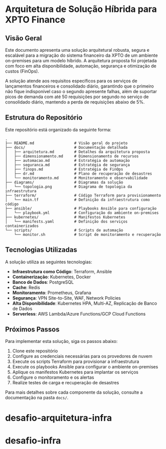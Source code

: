 # Arquitetura de Solução Híbrida para XPTO Finance

## Visão Geral

Este documento apresenta uma solução arquitetural robusta, segura e escalável para a migração do sistema financeiro da XPTO de um ambiente on-premises para um modelo híbrido. A arquitetura proposta foi projetada com foco em alta disponibilidade, automação, segurança e otimização de custos (FinOps).

A solução atende aos requisitos específicos para os serviços de lançamentos financeiros e consolidado diário, garantindo que o primeiro não fique indisponível caso o segundo apresente falhas, além de suportar picos de demanda com até 50 requisições por segundo no serviço de consolidado diário, mantendo a perda de requisições abaixo de 5%.

## Estrutura do Repositório

Este repositório está organizado da seguinte forma:

```
.
├── README.md                  # Visão geral do projeto
├── docs/                      # Documentação detalhada
│   ├── arquitetura.md         # Detalhes da arquitetura proposta
│   ├── dimensionamento.md     # Dimensionamento de recursos
│   ├── automacao.md           # Estratégia de automação
│   ├── seguranca.md           # Estratégia de segurança
│   ├── finops.md              # Estratégia de FinOps
│   ├── dr.md                  # Plano de recuperação de desastres
│   └── monitoramento.md       # Monitoramento e observabilidade
├── diagrams/                  # Diagramas da solução
│   └── topologia.png          # Diagrama de topologia da infraestrutura
├── terraform/                 # Código Terraform para provisionamento
│   └── main.tf                # Definição da infraestrutura como código
├── ansible/                   # Playbooks Ansible para configuração
│   └── playbook.yml           # Configuração do ambiente on-premises
├── kubernetes/                # Manifestos Kubernetes
│   └── manifests.yaml         # Definição dos serviços containerizados
└── scripts/                   # Scripts de automação
    └── monitor.sh             # Script de monitoramento e recuperação
```

## Tecnologias Utilizadas

A solução utiliza as seguintes tecnologias:

- **Infraestrutura como Código**: Terraform, Ansible
- **Containerização**: Kubernetes, Docker
- **Banco de Dados**: PostgreSQL
- **Cache**: Redis
- **Monitoramento**: Prometheus, Grafana
- **Segurança**: VPN Site-to-Site, WAF, Network Policies
- **Alta Disponibilidade**: Kubernetes HPA, Multi-AZ, Replicação de Banco de Dados
- **Serverless**: AWS Lambda/Azure Functions/GCP Cloud Functions

## Próximos Passos

Para implementar esta solução, siga os passos abaixo:

1. Clone este repositório
2. Configure as credenciais necessárias para os provedores de nuvem
3. Execute os scripts Terraform para provisionar a infraestrutura
4. Execute os playbooks Ansible para configurar o ambiente on-premises
5. Aplique os manifestos Kubernetes para implantar os serviços
6. Configure o monitoramento e os alertas
7. Realize testes de carga e recuperação de desastres

Para mais detalhes sobre cada componente da solução, consulte a documentação na pasta `docs/`.
# desafio-arquitetura-infra
# desafio-infra
